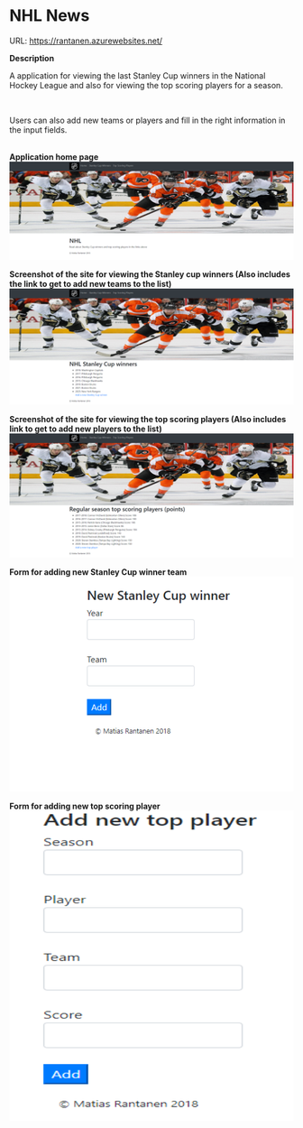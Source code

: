# NHL News

URL: <a>https://rantanen.azurewebsites.net/</a>

<strong>Description</strong>

A application for viewing the last Stanley Cup winners in the National Hockey League and also for viewing the top scoring players for a season.

<br>

Users can also add new teams or players and fill in the right information in the input fields.

<br>
<strong>Application home page</strong>
<img src="https://github.com/matiasrantanen/siteDemo/blob/master/images/image1.PNG" width="600">

<strong>Screenshot of the site for viewing the Stanley cup winners (Also includes the link to get to add new teams to the list)</strong>
<img src="https://github.com/matiasrantanen/siteDemo/blob/master/images/image2.PNG" width="600">

<strong>Screenshot of the site for viewing the top scoring players (Also includes link to get to add new players to the list)</strong>
<img src="https://github.com/matiasrantanen/siteDemo/blob/master/images/image3.PNG" width="600">


<strong>Form for adding new Stanley Cup winner team</strong>
<img src="https://github.com/matiasrantanen/siteDemo/blob/master/images/image4.PNG" width="600">

<strong>Form for adding new top scoring player</strong>
<img src="https://github.com/matiasrantanen/siteDemo/blob/master/images/image5.PNG" width="600" height="550">

